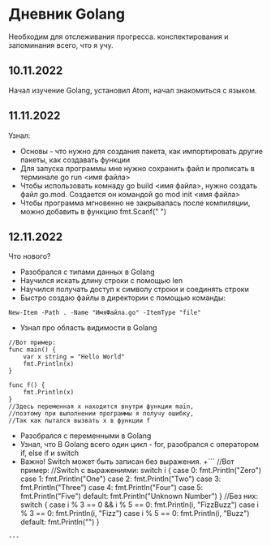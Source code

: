 # Дневник Golang
Необходим для отслеживания прогресса. конспектирования и запоминания всего, что я учу.
## 10.11.2022
Начал изучение Golang, установил Atom, начал знакомиться с языком.
## 11.11.2022
Узнал:
+ Основы - что нужно для создания пакета, как импортировать другие пакеты, как создавать функции
+ Для запуска программы мне нужно сохранить файл и прописать в терминале go run <имя файла>
+ Чтобы использовать комнаду go build <имя файла>, нужно создать файл go.mod. Создается он командой go mod init <имя файла>
+ Чтобы программа мгновенно не закрывалась после компиляции, можно добавить в функцию fmt.Scanf(" ")
## 12.11.2022
Что нового?
+ Разобрался с типами данных в Golang
+ Научился искать длину строки с помощью len
+ Научился получать доступ к символу строки и соединять строки
+ Быстро создаю файлы в директории с помощью команды:
```
New-Item -Path . -Name "ИмяФайла.go" -ItemType "file"
```
+ Узнал про область видимости в Golang
```
//Вот пример:
func main() {
    var x string = "Hello World"
    fmt.Println(x)
}

func f() {
    fmt.Println(x)
}
//Здесь переменная x находится внутри функции main,
//поэтому при выполнении программы я получу ошибку,
//Так как пытался вызвать x в функции f
```
+ Разобрался с переменными в Golang
+ Узнал, что В Golang всего один цикл - for, разобрался с оператором if, else if и switch
+ Важно! Switch может быть записан без выражения.
+```
//Вот пример:
//Switch с выражениями:
switch i {
case 0: fmt.Println("Zero")
case 1: fmt.Println("One")
case 2: fmt.Println("Two")
case 3: fmt.Println("Three")
case 4: fmt.Println("Four")
case 5: fmt.Println("Five")
default: fmt.Println("Unknown Number")
}
//Без них:
  switch {
    case i % 3 == 0 && i % 5 == 0: fmt.Println(i, "FizzBuzz")
    case i % 3 == 0: fmt.Println(i, "Fizz")
    case i % 5 == 0: fmt.Println(i, "Buzz")
    default: fmt.Println("")
}
```
---
